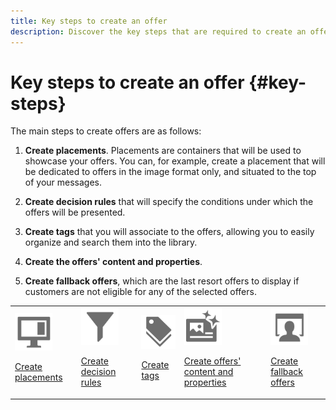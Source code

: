 ```yaml
---
title: Key steps to create an offer
description: Discover the key steps that are required to create an offer.
---
```

# Key steps to create an offer {#key-steps}

The main steps to create offers are as follows:  

1. **Create placements**.
Placements are containers that will be used to showcase your offers. You can, for example, create a placement that will be dedicated to offers in the image format only, and situated to the top of your messages.

1. **Create decision rules** that will specify the conditions under which the offers will be presented.

1. **Create tags** that you will associate to the offers, allowing you to easily organize and search them into the library.

1. **Create the offers' content and properties**.

1. **Create fallback offers**, which are the last resort offers to display if customers are not eligible for any of the selected offers.

<table>
<tr>
<td><img src="../../assets/do-not-localize/icon-placement.svg" width="60px"><p><a href="../offer-library/creating-placements.md">Create placements</a></p></td>
<td><img src="../../assets/do-not-localize/icon-rules.svg" width="60px"><p><a href="../offer-library/creating-decision-rules.md">Create decision rules</a></p></td>
<td><img src="../../assets/do-not-localize/icon-tags.svg" width="60px"><p><a href="../offer-library/creating-tags.md">Create tags</a></p></td>
<td><img src="../../assets/do-not-localize/icon-offer.svg" width="60px"><p><a href="../../offer-library/creating-personalized-offers.md">Create offers' content and properties</a></p></td>
<td><img src="../../assets/do-not-localize/icon-fallback.svg" width="60px"><p><a href="../offer-library/creating-fallback-offers.md">Create fallback offers</a></p></td></tr>
</table>
